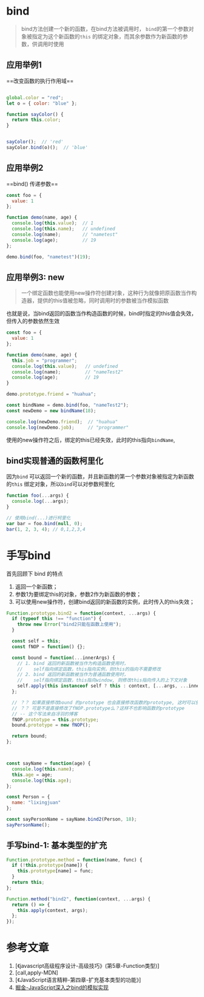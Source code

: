 # bind

> bind方法创建一个新的函数，在bind方法被调用时， `bind`的第一个参数对象被指定为这个新函数的`this` 的绑定对象，而其余参数作为新函数的参数，供调用时使用


## 应用举例1

==改变函数的执行作用域==

```javascript

global.color = "red";
let o = { color: "blue" };

function sayColor() {
  return this.color;
}


sayColor();  // 'red'
sayColor.bind(o)();  // 'blue'
```



## 应用举例2


==bind() 传递参数==

```javascript
const foo = {
  value: 1
};

function demo(name, age) {
  console.log(this.value);  // 1
  console.log(this.name);   // undefined
  console.log(name);        // "nametest"
  console.log(age);         // 19
};

demo.bind(foo, "nametest")(19);
```

## 应用举例3: new

> 一个绑定函数也能使用new操作符创建对象，这种行为就像把原函数当作构造器，提供的this值被忽略，同时调用时的参数被当作模拟函数

也就是说，当bind返回的函数当作构造函数的时候，bind时指定的this值会失效，但传入的参数依然生效


```javascript
const foo = {
  value: 1
};

function demo(name, age) {
  this.job = "programmer";
  console.log(this.value);   // undefined
  console.log(name);         // "nameTest2"
  console.log(age);          // 19
}

demo.prototype.friend = "huahua";

const bindName = demo.bind(foo, "nameTest2");
const newDemo = new bindName(18); 

console.log(newDemo.friend);  // "huahua"
console.log(newDemo.job);     // "programmer"

```


使用的new操作符之后，绑定的this已经失效，此时的this指向`bindName`,




 

## bind实现普通的函数柯里化

因为`bind` 可以返回一个新的函数，并且新函数的第一个参数对象被指定为新函数的`this` 绑定对象，所以`bind`可以对参数柯里化
  

```javascript
function foo(...args) {
  console.log(...args);
}

// 使用bind(...)进行柯里化
var bar = foo.bind(null, 0);
bar(1, 2, 3, 4); // 0,1,2,3,4
```







# 手写bind


 

首先回顾下 bind 的特点

1. 返回一个新函数；
2. 参数1为要绑定this的对象，参数2作为新函数的参数；
3. 可以使用new操作符，创建bind返回的新函数的实例，此时传入的this失效；

 

```js
Function.prototype.bind2 = function(context, ...args) {
  if (typeof this !== "function") {
    throw new Error("bind2只能在函数上使用");
  }

  const self = this;
  const fNOP = function() {};

  const bound = function(...innerArgs) {
    // 1. bind 返回的新函数被当作为构造函数使用时，
    //    self指向绑定函数，this指向实例，则this的指向不需要修改
    // 2. bind 返回的新函数被当作为普通函数使用时，
    //    self指向绑定函数，this指向window, 则修改this指向传入的上下文对象
    self.apply(this instanceof self ? this : context, [...args, ...innerArgs]);
  };

  // ？？ 如果直接修改bound 的prototype 也会直接修改函数的prototype, 这时可以使用空函数进行中转
  // ？？ 可是不是直接修改了fNOP.prototype么？这样不也影响函数的prototype
  // -- 这个写法来自冴羽的博客
  fNOP.prototype = this.prototype;
  bound.prototype = new fNOP();

  return bound;
};



const sayName = function(age) {
  console.log(this.name);
  this.age = age;
  console.log(this.age);
};

const Person = {
  name: "lixingjuan"
};

const sayPersonName = sayName.bind2(Person, 18);
sayPersonName();
```



## 手写bind-1: 基本类型的扩充


```javascript  
Function.prototype.method = function(name, func) {
  if (!this.prototype[name]) {
    this.prototype[name] = func;
  }
  return this;
};

Function.method("bind2", function(context, ...args) {
  return () => {
    this.apply(context, args);
  };
});
``` 




# 参考文章

1. [《javascript高级程序设计-高级技巧》(第5章-Function类型)]
2. [call,apply-MDN]
3. [《JavaScript语言精粹-第四章-扩充基本类型的功能》]
4. [掘金-JavaScript深入之bind的模拟实现](https://juejin.im/post/59093b1fa0bb9f006517b906)